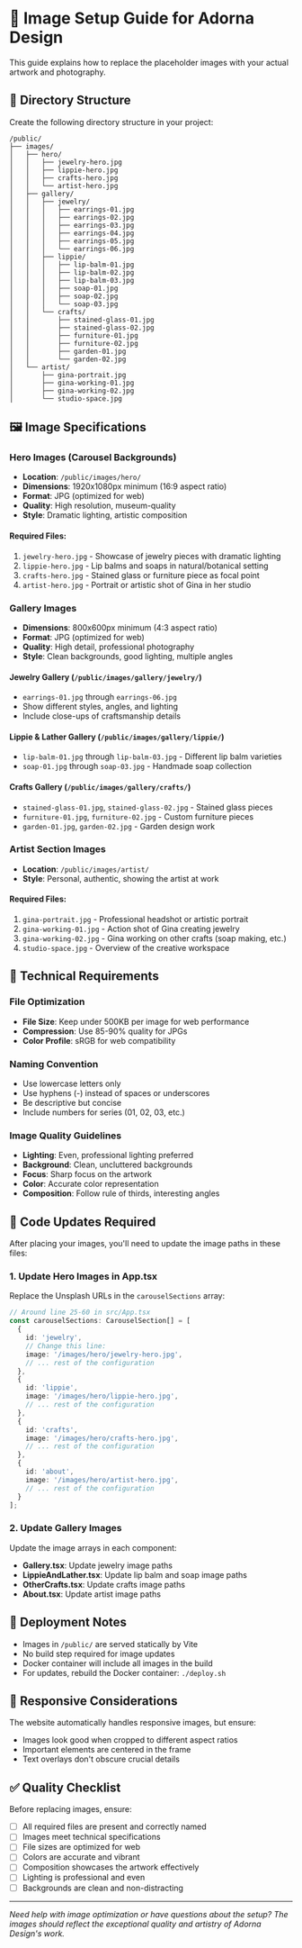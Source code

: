# 🎨 Image Setup Guide for Adorna Design

This guide explains how to replace the placeholder images with your actual artwork and photography.

## 📁 Directory Structure

Create the following directory structure in your project:

```
/public/
├── images/
│   ├── hero/
│   │   ├── jewelry-hero.jpg
│   │   ├── lippie-hero.jpg
│   │   ├── crafts-hero.jpg
│   │   └── artist-hero.jpg
│   ├── gallery/
│   │   ├── jewelry/
│   │   │   ├── earrings-01.jpg
│   │   │   ├── earrings-02.jpg
│   │   │   ├── earrings-03.jpg
│   │   │   ├── earrings-04.jpg
│   │   │   ├── earrings-05.jpg
│   │   │   └── earrings-06.jpg
│   │   ├── lippie/
│   │   │   ├── lip-balm-01.jpg
│   │   │   ├── lip-balm-02.jpg
│   │   │   ├── lip-balm-03.jpg
│   │   │   ├── soap-01.jpg
│   │   │   ├── soap-02.jpg
│   │   │   └── soap-03.jpg
│   │   └── crafts/
│   │       ├── stained-glass-01.jpg
│   │       ├── stained-glass-02.jpg
│   │       ├── furniture-01.jpg
│   │       ├── furniture-02.jpg
│   │       ├── garden-01.jpg
│   │       └── garden-02.jpg
│   └── artist/
│       ├── gina-portrait.jpg
│       ├── gina-working-01.jpg
│       ├── gina-working-02.jpg
│       └── studio-space.jpg
```

## 🖼️ Image Specifications

### **Hero Images (Carousel Backgrounds)**
- **Location**: `/public/images/hero/`
- **Dimensions**: 1920x1080px minimum (16:9 aspect ratio)
- **Format**: JPG (optimized for web)
- **Quality**: High resolution, museum-quality
- **Style**: Dramatic lighting, artistic composition

#### Required Files:
1. `jewelry-hero.jpg` - Showcase of jewelry pieces with dramatic lighting
2. `lippie-hero.jpg` - Lip balms and soaps in natural/botanical setting
3. `crafts-hero.jpg` - Stained glass or furniture piece as focal point
4. `artist-hero.jpg` - Portrait or artistic shot of Gina in her studio

### **Gallery Images**
- **Dimensions**: 800x600px minimum (4:3 aspect ratio)
- **Format**: JPG (optimized for web)
- **Quality**: High detail, professional photography
- **Style**: Clean backgrounds, good lighting, multiple angles

#### Jewelry Gallery (`/public/images/gallery/jewelry/`)
- `earrings-01.jpg` through `earrings-06.jpg`
- Show different styles, angles, and lighting
- Include close-ups of craftsmanship details

#### Lippie & Lather Gallery (`/public/images/gallery/lippie/`)
- `lip-balm-01.jpg` through `lip-balm-03.jpg` - Different lip balm varieties
- `soap-01.jpg` through `soap-03.jpg` - Handmade soap collection

#### Crafts Gallery (`/public/images/gallery/crafts/`)
- `stained-glass-01.jpg`, `stained-glass-02.jpg` - Stained glass pieces
- `furniture-01.jpg`, `furniture-02.jpg` - Custom furniture pieces
- `garden-01.jpg`, `garden-02.jpg` - Garden design work

### **Artist Section Images**
- **Location**: `/public/images/artist/`
- **Style**: Personal, authentic, showing the artist at work

#### Required Files:
1. `gina-portrait.jpg` - Professional headshot or artistic portrait
2. `gina-working-01.jpg` - Action shot of Gina creating jewelry
3. `gina-working-02.jpg` - Gina working on other crafts (soap making, etc.)
4. `studio-space.jpg` - Overview of the creative workspace

## 🔧 Technical Requirements

### **File Optimization**
- **File Size**: Keep under 500KB per image for web performance
- **Compression**: Use 85-90% quality for JPGs
- **Color Profile**: sRGB for web compatibility

### **Naming Convention**
- Use lowercase letters only
- Use hyphens (-) instead of spaces or underscores
- Be descriptive but concise
- Include numbers for series (01, 02, 03, etc.)

### **Image Quality Guidelines**
- **Lighting**: Even, professional lighting preferred
- **Background**: Clean, uncluttered backgrounds
- **Focus**: Sharp focus on the artwork
- **Color**: Accurate color representation
- **Composition**: Follow rule of thirds, interesting angles

## 📝 Code Updates Required

After placing your images, you'll need to update the image paths in these files:

### **1. Update Hero Images in App.tsx**
Replace the Unsplash URLs in the `carouselSections` array:

```typescript
// Around line 25-60 in src/App.tsx
const carouselSections: CarouselSection[] = [
  {
    id: 'jewelry',
    // Change this line:
    image: '/images/hero/jewelry-hero.jpg',
    // ... rest of the configuration
  },
  {
    id: 'lippie',
    image: '/images/hero/lippie-hero.jpg',
    // ... rest of the configuration
  },
  {
    id: 'crafts',
    image: '/images/hero/crafts-hero.jpg',
    // ... rest of the configuration
  },
  {
    id: 'about',
    image: '/images/hero/artist-hero.jpg',
    // ... rest of the configuration
  }
];
```

### **2. Update Gallery Images**
Update the image arrays in each component:

- **Gallery.tsx**: Update jewelry image paths
- **LippieAndLather.tsx**: Update lip balm and soap image paths  
- **OtherCrafts.tsx**: Update crafts image paths
- **About.tsx**: Update artist image paths

## 🚀 Deployment Notes

- Images in `/public/` are served statically by Vite
- No build step required for image updates
- Docker container will include all images in the build
- For updates, rebuild the Docker container: `./deploy.sh`

## 📱 Responsive Considerations

The website automatically handles responsive images, but ensure:
- Images look good when cropped to different aspect ratios
- Important elements are centered in the frame
- Text overlays don't obscure crucial details

## ✅ Quality Checklist

Before replacing images, ensure:
- [ ] All required files are present and correctly named
- [ ] Images meet technical specifications
- [ ] File sizes are optimized for web
- [ ] Colors are accurate and vibrant
- [ ] Composition showcases the artwork effectively
- [ ] Lighting is professional and even
- [ ] Backgrounds are clean and non-distracting

---

*Need help with image optimization or have questions about the setup? The images should reflect the exceptional quality and artistry of Adorna Design's work.*
